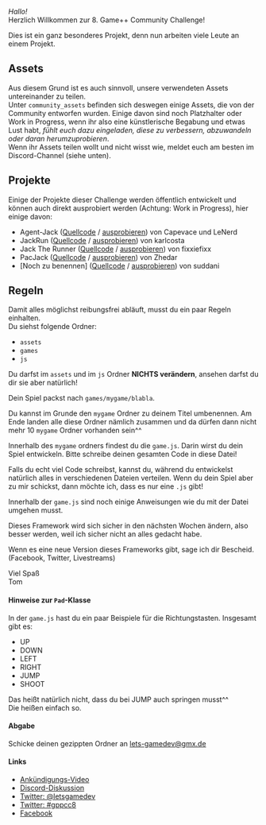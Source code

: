 *Hallo!*  
Herzlich Willkommen zur 8. Game++ Community Challenge!

Dies ist ein ganz besonderes Projekt, denn nun arbeiten viele Leute an einem Projekt.

## Assets
Aus diesem Grund ist es auch sinnvoll, unsere verwendeten Assets untereinander zu teilen.  
Unter `community_assets` befinden sich deswegen einige Assets, die von der Community entworfen wurden. Einige davon sind noch Platzhalter oder Work in Progress, wenn ihr also eine künstlerische Begabung und etwas Lust habt, *fühlt euch dazu eingeladen, diese zu verbessern, abzuwandeln oder daran herumzuprobieren*.  
Wenn ihr Assets teilen wollt und nicht wisst wie, meldet euch am besten im Discord-Channel (siehe unten).

## Projekte
Einige der Projekte dieser Challenge werden öffentlich entwickelt und können auch direkt ausprobiert werden (Achtung: Work in Progress), hier einige davon:
* Agent-Jack ([Quellcode](https://github.com/Capevace/Agent-Jack) / [ausprobieren](http://capevace.github.io/Agent-Jack/JackDanger/)) von Capevace und LeNerd
* JackRun ([Quellcode](https://github.com/karlcosta/jackrun) / [ausprobieren](https://karlcosta.github.io/jackrun/)) von karlcosta
* Jack The Runner ([Quellcode](https://github.com/fixxiefixx/fixxiefixx.github.io) / [ausprobieren](https://fixxiefixx.github.io/JackDanger/)) von fixxiefixx
* PacJack ([Quellcode](https://github.com/zhedar/GPPCC8-PacJack) / [ausprobieren](http://zhedar.github.io/GPPCC8-PacJack/)) von Zhedar
* \[Noch zu benennen\] ([Quellcode](https://github.com/suddani/phaser_mini_games) / [ausprobieren](http://suddani.github.io/phaser_mini_games/)) von suddani

## Regeln
Damit alles möglichst reibungsfrei abläuft, musst du ein paar Regeln einhalten.  
Du siehst folgende Ordner:  
* `assets`
* `games`
* `js`

Du darfst im `assets` und im `js` Ordner **NICHTS verändern**, ansehen darfst du dir sie aber natürlich!

Dein Spiel packst nach `games/mygame/blabla`.  

Du kannst im Grunde den `mygame` Ordner zu deinem Titel umbenennen. 
Am Ende landen alle diese Ordner nämlich zusammen und da dürfen dann nicht mehr 10 `mygame` Ordner vorhanden sein^^

Innerhalb des `mygame` ordners findest du die `game.js`.
Darin wirst du dein Spiel entwickeln.
Bitte schreibe deinen gesamten Code in diese Datei!

Falls du echt viel Code schreibst, kannst du, während du entwickelst natürlich alles in verschiedenen Dateien verteilen.
Wenn du dein Spiel aber zu mir schickst, dann möchte ich, dass es nur eine `.js` gibt!

Innerhalb der `game.js` sind noch einige Anweisungen wie du mit der Datei umgehen musst.

Dieses Framework wird sich sicher in den nächsten Wochen ändern, also besser werden, weil ich sicher nicht an alles gedacht habe.

Wenn es eine neue Version dieses Frameworks gibt, sage ich dir Bescheid. (Facebook, Twitter, Livestreams)

Viel Spaß  
Tom

#### Hinweise zur `Pad`-Klasse
In der `game.js` hast du ein paar Beispiele für die Richtungstasten.
Insgesamt gibt es:
* UP
* DOWN
* LEFT
* RIGHT
* JUMP
* SHOOT

Das heißt natürlich nicht, dass du bei JUMP auch springen musst^^  
Die heißen einfach so.

#### Abgabe
Schicke deinen gezippten Ordner an lets-gamedev@gmx.de

#### Links
* [Ankündigungs-Video](https://www.youtube.com/watch?v=0qZz1ciRj9s)
* [Discord-Diskussion](https://discordapp.com/channels/154224428404834304/154224733435461632)
* [Twitter: @letsgamedev](https://twitter.com/letsgamedev)
* [Twitter: #gppcc8](https://twitter.com/search?src=typd&q=%23gppcc8)
* [Facebook](https://www.facebook.com/LetsGameDev/)
